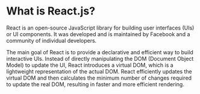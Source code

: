 # What is React.js?

React is an open-source JavaScript library for building user interfaces (UIs) or UI components. It was developed and is maintained by Facebook and a community of individual developers.

The main goal of React is to provide a declarative and efficient way to build interactive UIs. Instead of directly manipulating the DOM (Document Object Model) to update the UI, React introduces a virtual DOM, which is a lightweight representation of the actual DOM. React efficiently updates the virtual DOM and then calculates the minimum number of changes required to update the real DOM, resulting in faster and more efficient rendering.
